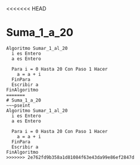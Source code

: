 <<<<<<< HEAD
# Suma_1_a_20
~~~pseint
Algoritmo Sumar_1_al_20
  i es Entero
  a es Entero

  Para i = 0 Hasta 20 Con Paso 1 Hacer
    a = a + i
  FinPara
  Escribir a
FinAlgoritmo
=======
# Suma_1_a_20
~~~pseint
Algoritmo Sumar_1_al_20
  i es Entero
  a es Entero

  Para i = 0 Hasta 20 Con Paso 1 Hacer
    a = a + i
  FinPara
  Escribir a
FinAlgoritmo
>>>>>>> 2e762fd9b358a1d81084f63e43da99e86ef2847d
~~~